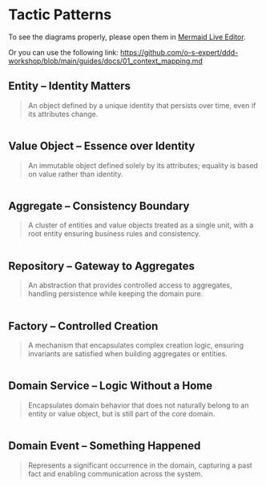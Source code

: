 # Tactic Patterns

To see the diagrams properly, please open them in [Mermaid Live Editor](https://mermaid-js.github.io/mermaid-live-editor).

Or you can use the following link: https://github.com/o-s-expert/ddd-workshop/blob/main/guides/docs/01_context_mapping.md

## Entity – Identity Matters

> An object defined by a unique identity that persists over time, even if its attributes change.

```mermaid

```


## Value Object – Essence over Identity

> An immutable object defined solely by its attributes; equality is based on value rather than identity.

```mermaid

```

## Aggregate – Consistency Boundary

> A cluster of entities and value objects treated as a single unit, with a root entity ensuring business rules and consistency.

```mermaid

```

## Repository – Gateway to Aggregates

> An abstraction that provides controlled access to aggregates, handling persistence while keeping the domain pure.

```mermaid

```


## Factory – Controlled Creation

> A mechanism that encapsulates complex creation logic, ensuring invariants are satisfied when building aggregates or entities.

```mermaid

```

## Domain Service – Logic Without a Home

> Encapsulates domain behavior that does not naturally belong to an entity or value object, but is still part of the core domain.

```mermaid

```

## Domain Event – Something Happened

> Represents a significant occurrence in the domain, capturing a past fact and enabling communication across the system.

```mermaid

```

